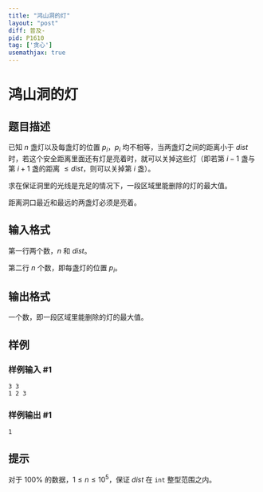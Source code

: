 ```yaml
---
title: "鸿山洞的灯"
layout: "post"
diff: 普及-
pid: P1610
tag: ['贪心']
usemathjax: true
---
```


# 鸿山洞的灯
## 题目描述

已知 $n$ 盏灯以及每盏灯的位置 $p_i$，$p_i$ 均不相等，当两盏灯之间的距离小于 $dist$ 时，若这个安全距离里面还有灯是亮着时，就可以关掉这些灯（即若第 $i-1$ 盏与第 $i+1$ 盏的距离 $\leq dist$，则可以关掉第 $i$ 盏）。

求在保证洞里的光线是充足的情况下，一段区域里能删除的灯的最大值。

距离洞口最近和最远的两盏灯必须是亮着。
## 输入格式

第一行两个数，$n$ 和 $dist$。

第二行 $n$ 个数，即每盏灯的位置 $p_i$。
## 输出格式

一个数，即一段区域里能删除的灯的最大值。
## 样例

### 样例输入 #1
```
3 3
1 2 3
```
### 样例输出 #1
```
1
```
## 提示

对于 $100\%$ 的数据，$1\leq n\leq 10^5$，保证 $dist$ 在 `int` 整型范围之内。
